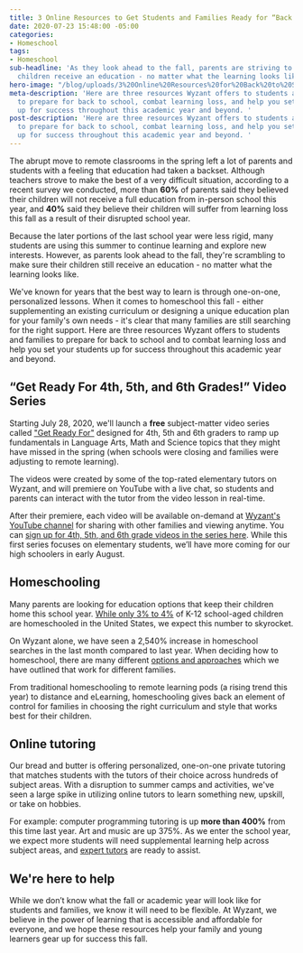 ```yaml
---
title: 3 Online Resources to Get Students and Families Ready for “Back to School”
date: 2020-07-23 15:48:00 -05:00
categories:
- Homeschool
tags:
- Homeschool
sub-headline: 'As they look ahead to the fall, parents are striving to ensure their
  children receive an education - no matter what the learning looks like. '
hero-image: "/blog/uploads/3%20Online%20Resources%20for%20Back%20to%20School.png"
meta-description: 'Here are three resources Wyzant offers to students and families
  to prepare for back to school, combat learning loss, and help you set your students
  up for success throughout this academic year and beyond. '
post-description: 'Here are three resources Wyzant offers to students and families
  to prepare for back to school, combat learning loss, and help you set your students
  up for success throughout this academic year and beyond. '
---
```


The abrupt move to remote classrooms in the spring left a lot of parents and students with a feeling that education had taken a backset. Although teachers strove to make the best of a very difficult situation, according to a recent survey we conducted, more than **60%** of parents said they believed their children will not receive a full education from in-person school this year, and **40%** said they believe their children will suffer from learning loss this fall as a result of their disrupted school year. 

Because the later portions of the last school year were less rigid, many students are using this summer to continue learning and explore new interests. However, as parents look ahead to the fall, they're scrambling to make sure their children still receive an education - no matter what the learning looks like. 

We've known for years that the best way to learn is through one-on-one, personalized lessons. When it comes to homeschool this fall - either supplementing an existing curriculum or designing a unique education plan for your family's own needs - it's clear that many families are still searching for the right support. Here are three resources Wyzant offers to students and families to prepare for back to school and to combat learning loss and help you set your students up for success throughout this academic year and beyond. 

## “Get Ready For 4th, 5th, and 6th Grades!” Video Series

Starting July 28, 2020, we'll launch a **free** subject-matter video series called ["Get Ready For"](https://www.wyzant.com/blog/get-ready-for/) designed for 4th, 5th and 6th graders to ramp up fundamentals in Language Arts, Math and Science topics that they might have missed in the spring (when schools were closing and families were adjusting to remote learning).

The videos were created by some of the top-rated elementary tutors on Wyzant, and will premiere on YouTube with a live chat, so students and parents can interact with the tutor from the video lesson in real-time. 

After their premiere, each video will be available on-demand at [Wyzant's YouTube channel](https://www.youtube.com/user/Wyzant) for sharing with other families and viewing anytime. You can [sign up for 4th, 5th, and 6th grade videos in the series here](https://bit.ly/2CJteka). While this first series focuses on elementary students, we’ll have more coming for our high schoolers in early August. 

## Homeschooling
Many parents are looking for education options that keep their children home this school year. [While only 3% to 4%](https://www.nheri.org/research-facts-on-homeschooling/#:~:text=There%20are%20about%202.5%20million,over%20the%20past%20few%20years) of K-12 school-aged children are homeschooled in the United States, we expect this number to skyrocket.

On Wyzant alone, we have seen a 2,540% increase in homeschool searches in the last month compared to last year. When deciding how to homeschool, there are many different [options and approaches](https://www.wyzant.com/blog/which-homeschool-approach-is-right-for-your-kids/) which we have outlined that work for different families.

From traditional homeschooling to remote learning pods (a rising trend this year) to distance and eLearning, homeschooling gives back an element of control for families in choosing the right curriculum and style that works best for their children. 

## Online tutoring
Our bread and butter is offering personalized, one-on-one private tutoring that matches students with the tutors of their choice across hundreds of subject areas. With a disruption to summer camps and activities, we've seen a large spike in utilizing online tutors to learn something new, upskill, or take on hobbies.

For example: computer programming tutoring is up **more than 400%** from this time last year. Art and music are up 375%. As we enter the school year, we expect more students will need supplemental learning help across subject areas, and [expert tutors](https://www.wyzant.com/match/lessonType?flow=search&startOver=true) are ready to assist.

## We're here to help 

While we don’t know what the fall or academic year will look like for students and families, we know it will need to be flexible. At Wyzant, we believe in the power of learning that is accessible and affordable for everyone, and we hope these resources help your family and young learners gear up for success this fall. 
